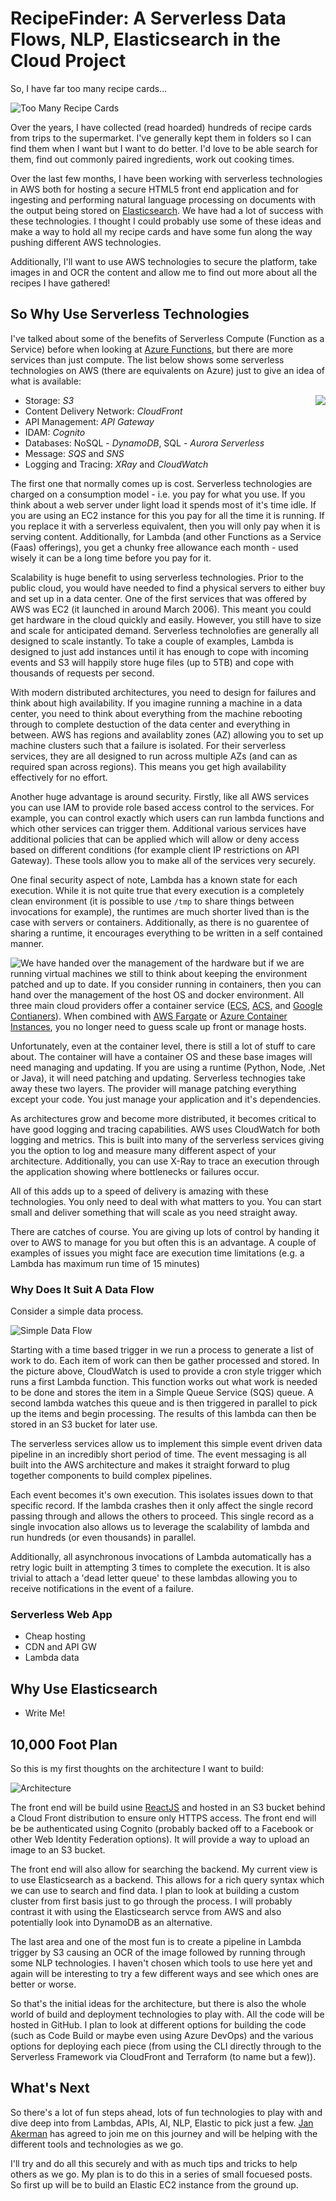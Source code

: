 # RecipeFinder: A Serverless Data Flows, NLP, Elasticsearch in the Cloud Project

So, I have far too many recipe cards...

![Too Many Recipe Cards](assets/recipe-cards/recipe-cards.jpg)

Over the years, I have collected (read hoarded) hundreds of recipe cards from trips to the supermarket. I've generally kept them in folders so I can find them when I want but I want to do better. I'd love to be able search for them, find out commonly paired ingredients, work out cooking times.

Over the last few months, I have been working with serverless technologies in AWS both for hosting a secure HTML5 front end application and for ingesting and performing natural language processing on documents with the output being stored on [Elasticsearch](https://www.elastic.co/products/elasticsearch). We have had a lot of success with these technologies. I thought I could probably use some of these ideas and make a way to hold all my recipe cards and have some fun along the way pushing different AWS technologies.

Additionally, I'll want to use AWS technologies to secure the platform, take images in and OCR the content and allow me to find out more about all the recipes I have gathered!

## So Why Use Serverless Technologies

I've talked about some of the benefits of Serverless Compute (Function as a Service) before when looking at [Azure Functions](https://jdunkerley.co.uk/2018/02/06/creating-a-simple-azure-function-in-javascript-with-vs-code/), but there are more services than just compute. The list below shows some serverless technologies on AWS (there are equivalents on Azure) just to give an idea of what is available:

<img src="assets/recipe-cards/serverless.jpg" style="float:right;" />

- Storage: *S3*
- Content Delivery Network: *CloudFront*
- API Management: *API Gateway*
- IDAM: *Cognito*
- Databases: NoSQL - *DynamoDB*, SQL - *Aurora Serverless*
- Message: *SQS* and *SNS*
- Logging and Tracing: *XRay* and *CloudWatch*

The first one that normally comes up is cost. Serverless technologies are charged on a consumption model - i.e. you pay for what you use. If you think about a web server under light load it spends most of it's time idle. If you are using an EC2 instance for this you pay for all the time it is running. If you replace it with a serverless equivalent, then you will only pay when it is serving content. Additionally, for Lambda (and other Functions as a Service (Faas) offerings), you get a chunky free allowance each month - used wisely it can be a long time before you pay for it.

Scalability is huge benefit to using serverless technologies. Prior to the public cloud, you would have needed to find a physical servers to either buy and set up in a data center. One of the first services that was offered by AWS was EC2 (it launched in around March 2006). This meant you could get hardware in the cloud quickly and easily. However, you still have to size and scale for anticipated demand. Serverless technolofies are generally all designed to scale instantly. To take a couple of examples, Lambda is designed to just add instances until it has enough to cope with incoming events and S3 will happily store huge files (up to 5TB) and cope with thousands of requests per second.

With modern distributed architectures, you need to design for failures and think about high availability. If you imagine running a machine in a data center, you need to think about everything from the machine rebooting through to complete destuction of the data center and everything in between. AWS has regions and availablity zones (AZ) allowing you to set up machine clusters such that a failure is isolated. For their serverless services, they are all designed to run across multiple AZs (and can as required span across regions). This means you get high availability effectively for no effort.

Another huge advantage is around security. Firstly, like all AWS services you can use IAM to provide role based access control to the services. For example, you can control exactly which users can run lambda functions and which other services can trigger them. Additional various services have additional policies that can be applied which will allow or deny access based on different conditions (for example client IP restrictions on API Gateway). These tools allow you to make all of the services very securely.

One final security aspect of note, Lambda has a known state for each execution. While it is not quite true that every execution is a completely clean environment (it is possible to use `/tmp` to share things between invocations for example), the runtimes are much shorter lived than is the case with servers or containers. Additionally, as there is no guarentee of sharing a runtime, it encourages everything to be written in a self contained manner.

<img src="assets/recipe-cards/containers.png" style="float:left;" />

We have handed over the management of the hardware but if we are running virtual machines we still to think about keeping the environment patched and up to date. If you consider running in containers, then you can hand over the management of the host OS and docker environment. All three main cloud providers offer a container service ([ECS](https://aws.amazon.com/ecs/), [ACS](https://docs.microsoft.com/en-us/azure/container-service/), and [Google Contianers](https://cloud.google.com/compute/docs/containers/)). When combined with [AWS Fargate](https://aws.amazon.com/fargate/) or [Azure Container Instances](https://azure.microsoft.com/en-gb/services/container-instances/), you no longer need to guess scale up front or manage hosts. 

Unfortunately, even at the container level, there is still a lot of stuff to care about. The container will have a container OS and these base images will need managing and updating. If you are using a runtime (Python, Node, .Net or Java), it will need patching and updating. Serverless technogies take away these two layers. The provider will manage patching everything except your code. You just manage your application and it's dependencies.

As architectures grow and become more distributed, it becomes critical to have good logging and tracing capabilities. AWS uses CloudWatch for both logging and metrics. This is built into many of the serverless services giving you the option to log and measure many different aspect of your architecture. Additionally, you can use X-Ray to trace an execution through the application showing where bottlenecks or failures occur.

All of this adds up to a speed of delivery is amazing with these technologies. You only need to deal with what matters to you. You can start small and deliver something that will scale as you need straight away.

There are catches of course. You are giving up lots of control by handing it over to AWS to manage for you but often this is an advantage. A couple of examples of issues you might face are execution time limitations (e.g. a Lambda has maximum run time of 15 minutes)

### Why Does It Suit A Data Flow

Consider a simple data process.

![Simple Data Flow](assets/recipe-cards/datapipeline.png)

Starting with a time based trigger in we run a process to generate a list of work to do. Each item of work can then be gather processed and stored. In the picture above, CloudWatch is used to provide a cron style trigger which runs a first Lambda function. This function works out what work is needed to be done and stores the item in a Simple Queue Service (SQS) queue. A second lambda watches this queue and is then triggered in parallel to pick up the items and begin processing. The results of this lambda can then be stored in an S3 bucket for later use.

The serverless services allow us to implement this simple event driven data pipeline in an incredibly short period of time. The event messaging is all built into the AWS architecture and makes it straight forward to plug together components to build complex pipelines.

Each event becomes it's own execution. This isolates issues down to that specific record. If the lambda crashes then it only affect the single record passing through and allows the others to proceed. This single record as a single invocation also allows us to leverage the scalability of lambda and run hundreds (or even thousands) in parallel.

Additionally, all asynchronous invocations of Lambda automatically has a retry logic built in attempting 3 times to complete the execution. It is also trivial to attach a 'dead letter queue' to these lambdas allowing you to receive notifications in the event of a failure.

### Serverless Web App

- Cheap hosting
- CDN and API GW
- Lambda data

## Why Use Elasticsearch

- Write Me!

## 10,000 Foot Plan

So this is my first thoughts on the architecture I want to build:

![Architecture](assets/recipe-cards/RecipeArchitecture.png)

The front end will be build usine [ReactJS](https://reactjs.org/) and hosted in an S3 bucket behind a Cloud Front distribution to ensure only HTTPS access. The front end will be be authenticated using Cognito (probably backed off to a Facebook or other Web Identity Federation options). It will provide a way to upload an image to an S3 bucket.

The front end will also allow for searching the backend. My current view is to use Elasticsearch as a backend. This allows for a rich query syntax which we can use to search and find data. I plan to look at building a custom cluster from first basis just to go through the process. I will probably contrast it with using the Elasticsearch servce from AWS and also potentially look into DynamoDB as an alternative.

The last area and one of the most fun is to create a pipeline in Lambda trigger by S3 causing an OCR of the image followed by running through some NLP technologies. I haven't chosen which tools to use here yet and again will be interesting to try a few different ways and see which ones are better or worse.

So that's the initial ideas for the architecture, but there is also the whole world of build and deployment technologies to play with. All the code will be hosted in GitHub. I plan to look at different options for building the code (such as Code Build or maybe even using Azure DevOps) and the various options for deploying each piece (from using the CLI directly through to the Serverless Framework via CloudFront and Terraform (to name but a few)). 

## What's Next

So there's a lot of fun steps ahead, lots of fun technologies to play with and dive deep into from Lambdas, APIs, AI, NLP, Elastic to pick just a few. [Jan Akerman](https://janakerman.co.uk/) has agreed to join me on this journey and will be helping with the different tools and technologies as we go.

I'll try and do all this securely and with as much tips and tricks to help others as we go. My plan is to do this in a series of small focuesed posts. So first up will be to build an Elastic EC2 instance from the ground up.
